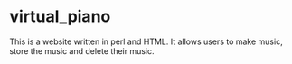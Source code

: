 # virtual_piano
This is a website written in perl and HTML. It allows users to make music, store the music and delete their music.

